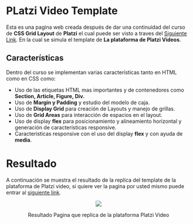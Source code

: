 # PLatzi Video Template

Esta es una pagina web creada después de dar una continuidad del curso de **CSS Grid Layout** de **Platzi** el cual puede ser visto a traves del [Siguiente Link](https://platzi.com/clases/css-grid-layout/). En la cual se simula el template de **La plataforma de Platzi Videos**.

## Características

Dentro del curso se implementan varias características tanto en HTML como en CSS como:

* Uso de las etiquetas HTML mas importantes y de contenedores como **Section, Article, Figure, Div.**
* Uso de **Margin y Padding** y estudio del modelo de caja.
* Uso de **Display Grid** para creación de Layouts y manejo de grillas.
* Uso de **Grid Areas** para interacción de espacios en el layout.
* Uso de display **flex** para posicionamiento y alineamiento horizontal y generación de características responsive.
* Características responsive con el uso del display **flex** y con ayuda de **media**.

# Resultado

A continuación se muestra el resultado de la replica del template de la plataforma de Platzi video, si quiere ver la pagina por usted mismo puede entrar al [siguiente link](https://crissud.github.io/PlatziVideoTemplate/index.html).

<div align='center'>
    <img  src='https://i.imgur.com/jYlCVcv.png'>
    <p>Resultado Pagina que replica de la plataforma Platzi Video</p>
</div>